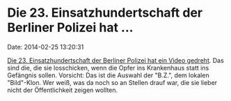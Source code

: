 Die 23. Einsatzhundertschaft der Berliner Polizei hat \...
==========================================================

Date: 2014-02-25 13:20:31

[Die 23. Einsatzhundertschaft der Berliner Polizei hat ein Video
gedreht](https://www.youtube.com/watch?v=BNZVF-P5yy8). Das sind die, die
sie losschicken, wenn die Opfer ins Krankenhaus statt ins Gefängnis
sollen. Vorsicht: Das ist die Auswahl der \"B.Z.\", dem lokalen
\"Bild\"-Klon. Wer weiß, was da noch so an Stellen drauf war, die sie
lieber nicht der Öffentlichkeit zeigen wollten.

